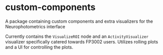 # custom-components
A package containing custom components and extra visualizers for the Neurophotometrics interface

Currently contains the `VisualizeROI` node and an `ActivityVisualizer` visualizer specifically catered towards FP3002 users. Utilizes rolling plots and a UI for controlling the plots.